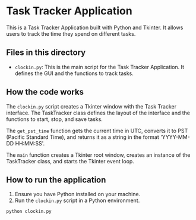 # Task Tracker Application

This is a Task Tracker Application built with Python and Tkinter. It allows users to track the time they spend on different tasks.

## Files in this directory

- `clockin.py`: This is the main script for the Task Tracker Application. It defines the GUI and the functions to track tasks.

## How the code works

The `clockin.py` script creates a Tkinter window with the Task Tracker interface. The TaskTracker class defines the layout of the interface and the functions to start, stop, and save tasks.

The `get_pst_time` function gets the current time in UTC, converts it to PST (Pacific Standard Time), and returns it as a string in the format 'YYYY-MM-DD HH:MM:SS'.

The `main` function creates a Tkinter root window, creates an instance of the TaskTracker class, and starts the Tkinter event loop.

## How to run the application

1. Ensure you have Python installed on your machine.
2. Run the `clockin.py` script in a Python environment.

```bash
python clockin.py